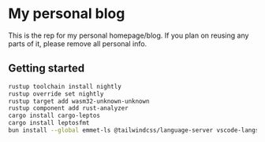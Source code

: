 # My personal blog

This is the rep for my personal homepage/blog. If you plan on reusing any parts of it, please remove all personal info.

## Getting started

```bash
rustup toolchain install nightly
rustup override set nightly
rustup target add wasm32-unknown-unknown
rustup component add rust-analyzer
cargo install cargo-leptos
cargo install leptosfmt
bun install --global emmet-ls @tailwindcss/language-server vscode-langservers-extracted
```
